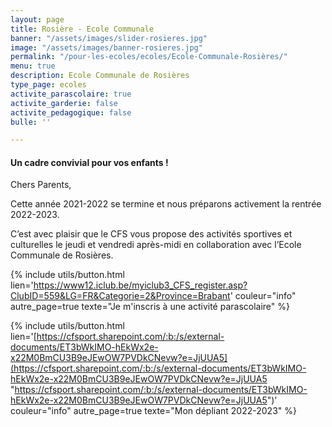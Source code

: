 ```yaml
---
layout: page
title: Rosière - Ecole Communale
banner: "/assets/images/slider-rosieres.jpg"
image: "/assets/images/banner-rosieres.jpg"
permalink: "/pour-les-ecoles/ecoles/Ecole-Communale-Rosières/"
menu: true
description: Ecole Communale de Rosières
type_page: ecoles
activite_parascolaire: true
activite_garderie: false
activite_pedagogique: false
bulle: ''

---
```

#### **Un cadre convivial pour vos enfants !**

Chers Parents,

Cette année 2021-2022 se termine et nous préparons activement la rentrée 2022-2023.

C’est avec plaisir que le CFS vous propose des activités sportives et culturelles le  jeudi et vendredi après-midi en collaboration avec l’Ecole Communale de Rosières.

{% include utils/button.html  
lien='https://www12.iclub.be/myiclub3_CFS_register.asp?ClubID=559&LG=FR&Categorie=2&Province=Brabant' couleur="info" autre_page=true texte="Je m'inscris à une activité parascolaire" %}

{% include utils/button.html lien='[https://cfsport.sharepoint.com/:b:/s/external-documents/ET3bWkIMO-hEkWx2e-x22M0BmCU3B9eJEwOW7PVDkCNevw?e=JjUUA5](https://cfsport.sharepoint.com/:b:/s/external-documents/ET3bWkIMO-hEkWx2e-x22M0BmCU3B9eJEwOW7PVDkCNevw?e=JjUUA5 "https://cfsport.sharepoint.com/:b:/s/external-documents/ET3bWkIMO-hEkWx2e-x22M0BmCU3B9eJEwOW7PVDkCNevw?e=JjUUA5")' couleur="info" autre_page=true texte="Mon dépliant 2022-2023" %}